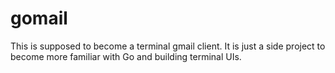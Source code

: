 # gomail

This is supposed to become a terminal gmail client.
It is just a side project to become more familiar with Go and building terminal UIs.
